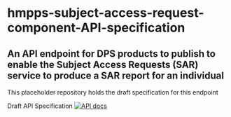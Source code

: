 # hmpps-subject-access-request-component-API-specification

## An API endpoint for DPS products to publish to enable the Subject Access Requests (SAR) service to produce a SAR report for an individual

This placeholder repository holds the draft specification for this endpoint

Draft API Specification [![API docs](https://img.shields.io/badge/API_docs-view-85EA2D.svg?logo=swagger)](https://editor.swagger.io/?url=https://raw.githubusercontent.com/ministryofjustice/curious-API/main/sar-component-api-spec.yaml)